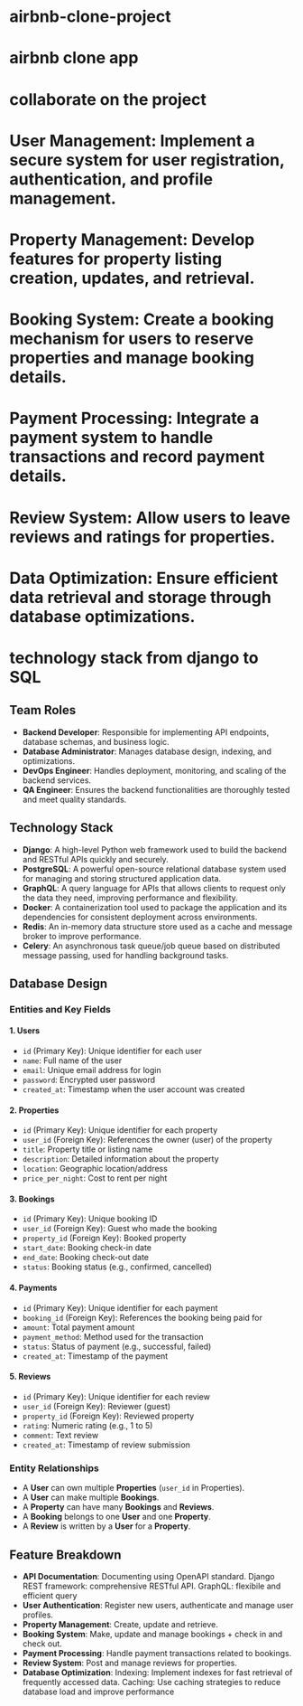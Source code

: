 # airbnb-clone-project
# airbnb clone app
# collaborate on the project
# User Management: Implement a secure system for user registration, authentication, and profile management.
# Property Management: Develop features for property listing creation, updates, and retrieval.
# Booking System: Create a booking mechanism for users to reserve properties and manage booking details.
# Payment Processing: Integrate a payment system to handle transactions and record payment details.
# Review System: Allow users to leave reviews and ratings for properties.
# Data Optimization: Ensure efficient data retrieval and storage through database optimizations.
# technology stack from django to SQL

## Team Roles

- **Backend Developer**: Responsible for implementing API endpoints, database schemas, and business logic.
- **Database Administrator**: Manages database design, indexing, and optimizations.
- **DevOps Engineer**: Handles deployment, monitoring, and scaling of the backend services.
- **QA Engineer**: Ensures the backend functionalities are thoroughly tested and meet quality standards.


## Technology Stack

- **Django**: A high-level Python web framework used to build the backend and RESTful APIs quickly and securely.
- **PostgreSQL**: A powerful open-source relational database system used for managing and storing structured application data.
- **GraphQL**: A query language for APIs that allows clients to request only the data they need, improving performance and flexibility.
- **Docker**: A containerization tool used to package the application and its dependencies for consistent deployment across environments.
- **Redis**: An in-memory data structure store used as a cache and message broker to improve performance.
- **Celery**: An asynchronous task queue/job queue based on distributed message passing, used for handling background tasks.

## Database Design

### Entities and Key Fields

#### 1. Users
- `id` (Primary Key): Unique identifier for each user
- `name`: Full name of the user
- `email`: Unique email address for login
- `password`: Encrypted user password
- `created_at`: Timestamp when the user account was created

#### 2. Properties
- `id` (Primary Key): Unique identifier for each property
- `user_id` (Foreign Key): References the owner (user) of the property
- `title`: Property title or listing name
- `description`: Detailed information about the property
- `location`: Geographic location/address
- `price_per_night`: Cost to rent per night

#### 3. Bookings
- `id` (Primary Key): Unique booking ID
- `user_id` (Foreign Key): Guest who made the booking
- `property_id` (Foreign Key): Booked property
- `start_date`: Booking check-in date
- `end_date`: Booking check-out date
- `status`: Booking status (e.g., confirmed, cancelled)

#### 4. Payments
- `id` (Primary Key): Unique identifier for each payment
- `booking_id` (Foreign Key): References the booking being paid for
- `amount`: Total payment amount
- `payment_method`: Method used for the transaction
- `status`: Status of payment (e.g., successful, failed)
- `created_at`: Timestamp of the payment

#### 5. Reviews
- `id` (Primary Key): Unique identifier for each review
- `user_id` (Foreign Key): Reviewer (guest)
- `property_id` (Foreign Key): Reviewed property
- `rating`: Numeric rating (e.g., 1 to 5)
- `comment`: Text review
- `created_at`: Timestamp of review submission

### Entity Relationships

- A **User** can own multiple **Properties** (`user_id` in Properties).
- A **User** can make multiple **Bookings**.
- A **Property** can have many **Bookings** and **Reviews**.
- A **Booking** belongs to one **User** and one **Property**.
- A **Review** is written by a **User** for a **Property**.

## Feature Breakdown

- **API Documentation**: Documenting using OpenAPI standard. Django REST framework: comprehensive RESTful API. GraphQL: flexibile and efficient query 
- **User Authentication**: Register new users, authenticate and manage user profiles.
- **Property Management**: Create, update and retrieve.
- **Booking System**: Make, update and manage bookings + check in and check out.
- **Payment Processing**: Handle payment transactions related to bookings.
- **Review System**: Post and manage reviews for properties.
- **Database Optimization**: Indexing: Implement indexes for fast retrieval of frequently accessed data. Caching: Use caching strategies to reduce database load and improve performance
